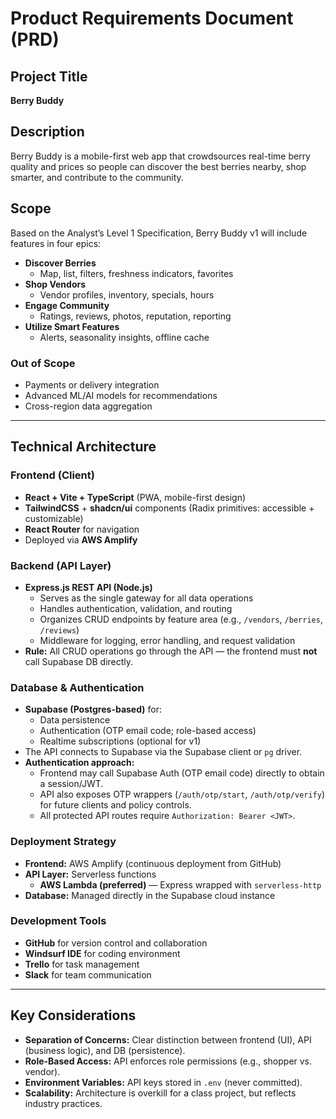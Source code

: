 # Product Requirements Document (PRD)

## Project Title
**Berry Buddy**

## Description
Berry Buddy is a mobile-first web app that crowdsources real-time berry quality and prices so people can discover the best berries nearby, shop smarter, and contribute to the community.

## Scope
Based on the Analyst’s Level 1 Specification, Berry Buddy v1 will include features in four epics:

- **Discover Berries**
  - Map, list, filters, freshness indicators, favorites
- **Shop Vendors**
  - Vendor profiles, inventory, specials, hours
- **Engage Community**
  - Ratings, reviews, photos, reputation, reporting
- **Utilize Smart Features**
  - Alerts, seasonality insights, offline cache

### Out of Scope
- Payments or delivery integration  
- Advanced ML/AI models for recommendations  
- Cross-region data aggregation

---

## Technical Architecture

### Frontend (Client)
- **React + Vite + TypeScript** (PWA, mobile-first design)
- **TailwindCSS** + **shadcn/ui** components (Radix primitives: accessible + customizable)
- **React Router** for navigation
- Deployed via **AWS Amplify**

### Backend (API Layer)
- **Express.js REST API (Node.js)**
  - Serves as the single gateway for all data operations
  - Handles authentication, validation, and routing
  - Organizes CRUD endpoints by feature area (e.g., `/vendors`, `/berries`, `/reviews`)
  - Middleware for logging, error handling, and request validation
- **Rule:** All CRUD operations go through the API — the frontend must **not** call Supabase DB directly.

### Database & Authentication
- **Supabase (Postgres-based)** for:
  - Data persistence
  - Authentication (OTP email code; role-based access)
  - Realtime subscriptions (optional for v1)
- The API connects to Supabase via the Supabase client or `pg` driver.
- **Authentication approach:**
  - Frontend may call Supabase Auth (OTP email code) directly to obtain a session/JWT.
  - API also exposes OTP wrappers (`/auth/otp/start`, `/auth/otp/verify`) for future clients and policy controls.
  - All protected API routes require `Authorization: Bearer <JWT>`.

### Deployment Strategy
- **Frontend:** AWS Amplify (continuous deployment from GitHub)
- **API Layer:** Serverless functions
  - **AWS Lambda (preferred)** — Express wrapped with `serverless-http`
- **Database:** Managed directly in the Supabase cloud instance

### Development Tools
- **GitHub** for version control and collaboration
- **Windsurf IDE** for coding environment
- **Trello** for task management
- **Slack** for team communication

---

## Key Considerations
- **Separation of Concerns:** Clear distinction between frontend (UI), API (business logic), and DB (persistence).
- **Role-Based Access:** API enforces role permissions (e.g., shopper vs. vendor).
- **Environment Variables:** API keys stored in `.env` (never committed).
- **Scalability:** Architecture is overkill for a class project, but reflects industry practices.
